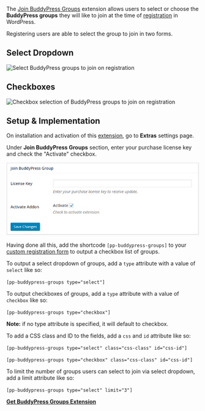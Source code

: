 The [Join BuddyPress Groups](http://profilepress.net/downloads/join-buddypress-groups/) extension allows users to select or choose the **BuddyPress groups** they will like to join at the time of [registration](https://profilepress.net/features/wordpress-front-end-registration-form/) in WordPress.

Registering users are able to select the group to join in two forms.

## Select Dropdown
![Select BuddyPress groups to join on registration](https://profilepress.net/wp-content/uploads/edd/2016/04/buddypress-group-select.png)


## Checkboxes</h3>
![Checkbox selection of BuddyPress groups to join on registration](https://profilepress.net/wp-content/uploads/edd/2016/04/buddypress-group-checkbox.png)

## Setup & Implementation

On installation and activation of this [extension](https://profilepress.net/downloads/join-buddypress-groups/), go to **Extras** settings page.

Under **Join BuddyPress Groups** section, enter your purchase license key and check the "Activate" checkbox.

![Extension settings page](img/join-buddypress-group-settings.png)

Having done all this, add the shortcode `[pp-buddypress-groups]` to your [custom registration form](../build/registration-form.md) to output a checkbox list of groups.

To output a select dropdown of groups, add a `type` attribute with a value of `select` like so:

`[pp-buddypress-groups type="select"]`

To output checkboxes of groups, add a `type` attribute with a value of `checkbox` like so:

`[pp-buddypress-groups type="checkbox"]`

**Note:** if no type attribute is specified, it will default to checkbox.


To add a CSS class and ID to the fields, add a `css` and `id` attribute like so:

`[pp-buddypress-groups type="select" class="css-class" id="css-id"]`

`[pp-buddypress-groups type="checkbox" class="css-class" id="css-id"]`

To limit the number of groups users can select to join via select dropdown, add a limit attribute like so:

`[pp-buddypress-groups type="select" limit="3"]`

<div>
<a href="https://profilepress.net/downloads/join-buddypress-groups/?ref=buddypress-group-doc">
 <div class="buy-now-green">
      <strong>Get BuddyPress Groups Extension</strong>
 </div>
</a>
</div>
